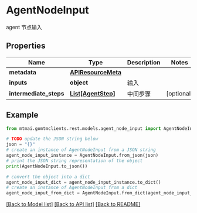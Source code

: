# AgentNodeInput

agent 节点输入

## Properties

Name | Type | Description | Notes
------------ | ------------- | ------------- | -------------
**metadata** | [**APIResourceMeta**](APIResourceMeta.md) |  | 
**inputs** | **object** | 输入 | 
**intermediate_steps** | [**List[AgentStep]**](AgentStep.md) | 中间步骤 | [optional] 

## Example

```python
from mtmai.gomtmclients.rest.models.agent_node_input import AgentNodeInput

# TODO update the JSON string below
json = "{}"
# create an instance of AgentNodeInput from a JSON string
agent_node_input_instance = AgentNodeInput.from_json(json)
# print the JSON string representation of the object
print(AgentNodeInput.to_json())

# convert the object into a dict
agent_node_input_dict = agent_node_input_instance.to_dict()
# create an instance of AgentNodeInput from a dict
agent_node_input_from_dict = AgentNodeInput.from_dict(agent_node_input_dict)
```
[[Back to Model list]](../README.md#documentation-for-models) [[Back to API list]](../README.md#documentation-for-api-endpoints) [[Back to README]](../README.md)


